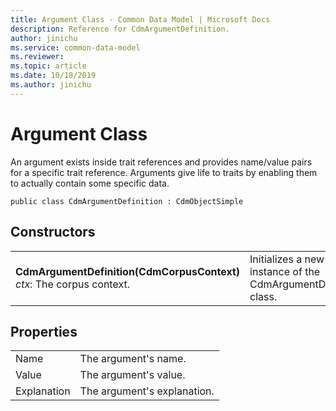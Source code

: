 ```yaml
---
title: Argument Class - Common Data Model | Microsoft Docs
description: Reference for CdmArgumentDefinition.
author: jinichu
ms.service: common-data-model
ms.reviewer: 
ms.topic: article
ms.date: 10/18/2019
ms.author: jinichu
---
```


# Argument Class

An argument exists inside trait references and provides name/value pairs for a specific trait reference. Arguments give life to traits by enabling them to actually contain some specific data.

```
public class CdmArgumentDefinition : CdmObjectSimple 
```

## Constructors
|||
|---|---|
|**CdmArgumentDefinition(CdmCorpusContext)**<br />*ctx*: The corpus context.|Initializes a new instance of the CdmArgumentDefinition class.|

## Properties
|||
|---|---|
|Name|The argument's name.|
|Value|The argument's value.| 
|Explanation|The argument's explanation.|